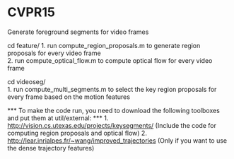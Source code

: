 CVPR15
======

Generate foreground segments for video frames

cd feature/
	1. run compute_region_proposals.m to generate region proposals for every video frame	
	2. run compute_optical_flow.m to compute optical flow for every video frame

cd videoseg/	
	1. run compute_multi_segments.m to select the key region proposals for every frame based on the motion features

*** To make the code run, you need to download the following toolboxes and put them at util/external: ***
	1. http://vision.cs.utexas.edu/projects/keysegments/ (Include the code for computing region proposals and optical flow)
	2. http://lear.inrialpes.fr/~wang/improved_trajectories (Only if you want to use the dense trajectory features)
